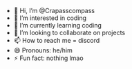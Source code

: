 - 👋 Hi, I’m @Crapasscompass
- 👀 I’m interested in coding
- 🌱 I’m currently learning coding
- 💞️ I’m looking to collaborate on projects
- 📫 How to reach me = discord 
- 😄 Pronouns: he/him
- ⚡ Fun fact: nothing lmao

<!---
Crapasscompass/Crapasscompass is a ✨ special ✨ repository because its `README.md` (this file) appears on your GitHub profile.
You can click the Preview link to take a look at your changes.
--->
